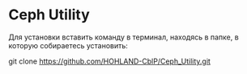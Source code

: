 # Ceph Utility


Для установки вставить команду в терминал, находясь в папке, в которую собираетесь установить: 

git clone https://github.com/HOHLAND-CblP/Ceph_Utility.git
